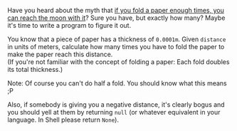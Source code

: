 Have you heard about the myth that [if you fold a paper enough times, you can reach the moon with it](http://scienceblogs.com/startswithabang/2009/08/31/paper-folding-to-the-moon/)? Sure you have, but exactly how many? Maybe it's time to write a program to figure it out.

You know that a piece of paper has a thickness of `0.0001m`. Given `distance` in units of meters, calculate how many times you have to fold the paper to make the paper reach this distance.  
(If you're not familiar with the concept of folding a paper: Each fold doubles its total thickness.)

Note: Of course you can't do half a fold. You should know what this means ;P

Also, if somebody is giving you a negative distance, it's clearly bogus and you should yell at them by returning `null` (or whatever equivalent in your language. In Shell please return `None`).